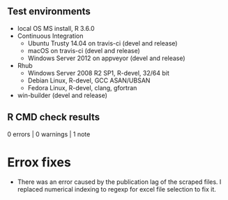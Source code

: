 ## Test environments

* local OS MS install, R 3.6.0
* Continuous Integration
  * Ubuntu Trusty 14.04 on travis-ci (devel and release)
  * macOS on travis-ci (devel and release)
  * Windows Server 2012 on appveyor (devel and release)
* Rhub
  * Windows Server 2008 R2 SP1, R-devel, 32/64 bit
  * Debian Linux, R-devel, GCC ASAN/UBSAN
  * Fedora Linux, R-devel, clang, gfortran
* win-builder (devel and release)

## R CMD check results

0 errors | 0 warnings | 1 note

# Errox fixes

* There was an error caused by the publication lag of the scraped files. I replaced numerical indexing to regexp for excel file selection to fix it.
